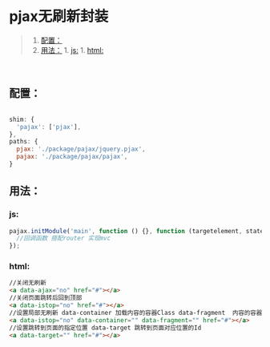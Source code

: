 # pjax无刷新封装
>1. [配置：](#配置： "配置：")
>1. [用法：](#用法： "用法：")
	1. [js:](#js: "js:")
	1. [html:](#html: "html:")


<br>

## 配置：

```javascript

shim: {
  'pajax': ['pjax'],
},
paths: {
  pjax: './package/pajax/jquery.pjax',
  pajax: './package/pajax/pajax',
}
```

## 用法：

### js:

```javascript
pajax.initModule('main', function () {}, function (targetelement, state) {
  //回调函数 搭配router 实现mvc
});
```

### html:

```html
//关闭无刷新
<a data-ajax="no" href="#"></a>
//关闭页面跳转后回到顶部
<a data-istop="no" href="#"></a>
//设置局部无刷新 data-container 加载内容的容器Class data-fragment  内容的容器Class
<a data-istop="no" data-container="" data-fragment="" href="#"></a>
//设置跳转到页面的指定位置 data-target 跳转到页面对应位置的Id
<a data-target="" href="#"></a>
```
